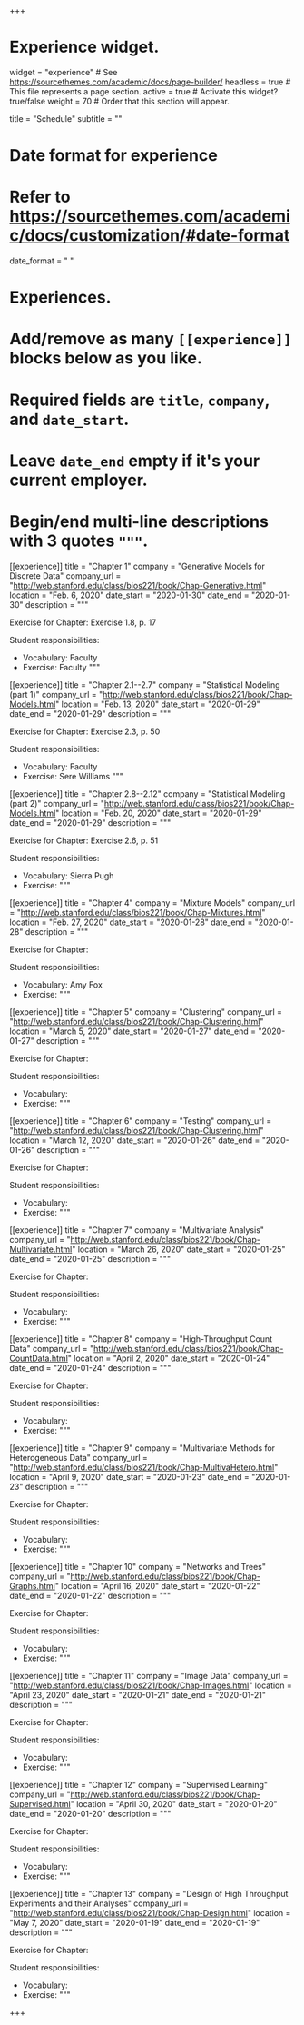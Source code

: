 +++
# Experience widget.
widget = "experience"  # See https://sourcethemes.com/academic/docs/page-builder/
headless = true  # This file represents a page section.
active = true  # Activate this widget? true/false
weight = 70  # Order that this section will appear.

title = "Schedule"
subtitle = ""

# Date format for experience
#   Refer to https://sourcethemes.com/academic/docs/customization/#date-format
date_format = "   "

# Experiences.
#   Add/remove as many `[[experience]]` blocks below as you like.
#   Required fields are `title`, `company`, and `date_start`.
#   Leave `date_end` empty if it's your current employer.
#   Begin/end multi-line descriptions with 3 quotes `"""`.

  
[[experience]]
  title = "Chapter 1"
  company = "Generative Models for Discrete Data"
  company_url = "http://web.stanford.edu/class/bios221/book/Chap-Generative.html"
  location = "Feb. 6, 2020"
  date_start = "2020-01-30"
  date_end = "2020-01-30"
  description = """
  
  Exercise for Chapter: Exercise 1.8, p. 17
  
  Student responsibilities:

  * Vocabulary: Faculty
  * Exercise: Faculty
  """

[[experience]]
  title = "Chapter 2.1--2.7"
  company = "Statistical Modeling (part 1)"
  company_url = "http://web.stanford.edu/class/bios221/book/Chap-Models.html"
  location = "Feb. 13, 2020"
  date_start = "2020-01-29"
  date_end = "2020-01-29"
  description = """
  
  Exercise for Chapter: Exercise 2.3, p. 50
  
  Student responsibilities:

  * Vocabulary: Faculty
  * Exercise: Sere Williams
  """
  
[[experience]]
  title = "Chapter 2.8--2.12"
  company = "Statistical Modeling (part 2)"
  company_url = "http://web.stanford.edu/class/bios221/book/Chap-Models.html"
  location = "Feb. 20, 2020"
  date_start = "2020-01-29"
  date_end = "2020-01-29"
  description = """
  
  Exercise for Chapter: Exercise 2.6, p. 51
  
  Student responsibilities:

  * Vocabulary: Sierra Pugh
  * Exercise:
  """
  
[[experience]]
  title = "Chapter 4"
  company = "Mixture Models"
  company_url = "http://web.stanford.edu/class/bios221/book/Chap-Mixtures.html"
  location = "Feb. 27, 2020"
  date_start = "2020-01-28"
  date_end = "2020-01-28"
  description = """
  
  Exercise for Chapter:
  
  Student responsibilities:

  * Vocabulary: Amy Fox
  * Exercise:
  """

[[experience]]
  title = "Chapter 5"
  company = "Clustering"
  company_url = "http://web.stanford.edu/class/bios221/book/Chap-Clustering.html"
  location = "March 5, 2020"
  date_start = "2020-01-27"
  date_end = "2020-01-27"
  description = """
  
  Exercise for Chapter:
  
  Student responsibilities:

  * Vocabulary: 
  * Exercise:
  """
  
[[experience]]
  title = "Chapter 6"
  company = "Testing"
  company_url = "http://web.stanford.edu/class/bios221/book/Chap-Clustering.html"
  location = "March 12, 2020"
  date_start = "2020-01-26"
  date_end = "2020-01-26"
  description = """
  
  Exercise for Chapter:
  
  Student responsibilities:

  * Vocabulary: 
  * Exercise:
  """
  
[[experience]]
  title = "Chapter 7"
  company = "Multivariate Analysis"
  company_url = "http://web.stanford.edu/class/bios221/book/Chap-Multivariate.html"
  location = "March 26, 2020"
  date_start = "2020-01-25"
  date_end = "2020-01-25"
  description = """
  
  Exercise for Chapter:
  
  Student responsibilities:

  * Vocabulary: 
  * Exercise:
  """
  
[[experience]]
  title = "Chapter 8"
  company = "High-Throughput Count Data"
  company_url = "http://web.stanford.edu/class/bios221/book/Chap-CountData.html"
  location = "April 2, 2020"
  date_start = "2020-01-24"
  date_end = "2020-01-24"
  description = """
  
  Exercise for Chapter:
  
  Student responsibilities:

  * Vocabulary: 
  * Exercise:
  """
  
[[experience]]
  title = "Chapter 9"
  company = "Multivariate Methods for Heterogeneous Data"
  company_url = "http://web.stanford.edu/class/bios221/book/Chap-MultivaHetero.html"
  location = "April 9, 2020"
  date_start = "2020-01-23"
  date_end = "2020-01-23"
  description = """
  
  Exercise for Chapter:
  
  Student responsibilities:

  * Vocabulary: 
  * Exercise:
  """

[[experience]]
  title = "Chapter 10"
  company = "Networks and Trees"
  company_url = "http://web.stanford.edu/class/bios221/book/Chap-Graphs.html"
  location = "April 16, 2020"
  date_start = "2020-01-22"
  date_end = "2020-01-22"
  description = """
  
  Exercise for Chapter:
  
  Student responsibilities:

  * Vocabulary: 
  * Exercise:
  """
  
[[experience]]
  title = "Chapter 11"
  company = "Image Data"
  company_url = "http://web.stanford.edu/class/bios221/book/Chap-Images.html"
  location = "April 23, 2020"
  date_start = "2020-01-21"
  date_end = "2020-01-21"
  description = """
  
  Exercise for Chapter:
  
  Student responsibilities:

  * Vocabulary: 
  * Exercise:
  """

[[experience]]
  title = "Chapter 12"
  company = "Supervised Learning"
  company_url = "http://web.stanford.edu/class/bios221/book/Chap-Supervised.html"
  location = "April 30, 2020"
  date_start = "2020-01-20"
  date_end = "2020-01-20"
  description = """
  
  Exercise for Chapter:
  
  Student responsibilities:

  * Vocabulary: 
  * Exercise:
  """

[[experience]]
  title = "Chapter 13"
  company = "Design of High Throughput Experiments and their Analyses"
  company_url = "http://web.stanford.edu/class/bios221/book/Chap-Design.html"
  location = "May 7, 2020"
  date_start = "2020-01-19"
  date_end = "2020-01-19"
  description = """
  
  Exercise for Chapter:
  
  Student responsibilities:

  * Vocabulary: 
  * Exercise:
  """

+++